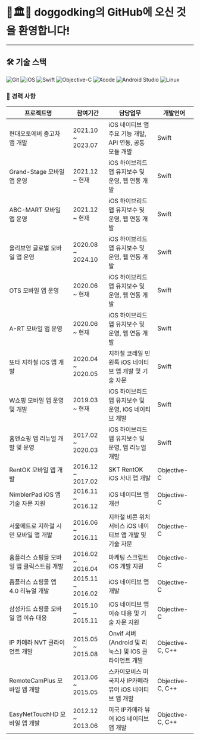 # 🐶🏛️👑 **doggodking의 GitHub에 오신 것을 환영합니다!**
---

## 🛠 **기술 스택**

![Git](https://img.shields.io/badge/Git-F05032?style=for-the-badge&logo=git&logoColor=white) 
![iOS](https://img.shields.io/badge/iOS-000000?style=for-the-badge&logo=ios&logoColor=white) 
![Swift](https://img.shields.io/badge/Swift-FA7343?style=for-the-badge&logo=swift&logoColor=white) 
![Objective-C](https://img.shields.io/badge/Objective--C-007AFF?style=for-the-badge&logo=apple&logoColor=white) 
![Xcode](https://img.shields.io/badge/Xcode-1575F9?style=for-the-badge&logo=xcode&logoColor=white) 
![Android Studio](https://img.shields.io/badge/Android%20Studio-3DDC84?style=for-the-badge&logo=android-studio&logoColor=white) 
![Linux](https://img.shields.io/badge/Linux-FCC624?style=for-the-badge&logo=linux&logoColor=black) 


### 📌 경력 사항  

| **프로젝트명**                     | **참여기간**        | **담당업무**                                           | **개발언어**               |
|--------------------------------|-------------|------------------------------------------------|------------------------|
| 현대오토에버 중고차 앱 개발            | 2021.10 ~ 2023.07 | iOS 네이티브 앱 주요 기능 개발, API 연동, 공통 모듈 개발         | Swift     |
| Grand-Stage 모바일 앱 운영       | 2021.12 ~ 현재    | iOS 하이브리드 앱 유지보수 및 운영, 웹 연동 개발                 | Swift     |
| ABC-MART 모바일 앱 운영           | 2021.12 ~ 현재    | iOS 하이브리드 앱 유지보수 및 운영, 웹 연동 개발                 | Swift     |
| 올리브영 글로벌 모바일 앱 운영        | 2020.08 ~ 2024.10    | iOS 하이브리드 앱 유지보수 및 운영, 웹 연동 개발                 | Swift     |
| OTS 모바일 앱 운영               | 2020.06 ~ 현재    | iOS 하이브리드 앱 유지보수 및 운영, 웹 연동 개발                 | Swift    |
| A-RT 모바일 앱 운영              | 2020.06 ~ 현재    | iOS 하이브리드 앱 유지보수 및 운영, 웹 연동 개발                 | Swift   |
| 또타 지하철 iOS 앱 개발             | 2020.04 ~ 2020.05 | 지하철 코레일 민원톡 iOS 네이티브 앱 개발 및 기술 자문          | Swift    |
| W쇼핑 모바일 앱 운영 및 개발        | 2019.03 ~ 현재    | iOS 하이브리드 앱 유지보수 및 운영, iOS 네이티브 개발            | Swift     |
| 홈앤쇼핑 앱 리뉴얼 개발 및 운영      | 2017.02 ~ 2020.03 | iOS 하이브리드 앱 유지보수 및 운영, 앱 리뉴얼 개발               | Swift     |
| RentOK 모바일 앱 개발            | 2016.12 ~ 2017.02 | SKT RentOK iOS 사내 앱 개발                        | Objective-C     |
| NimblerPad iOS 앱 기술 자문 지원    | 2016.11 ~ 2016.12 | iOS 네이티브 앱 개선                                  |  Objective-C     |
| 서울메트로 지하철 시민 모바일 앱 개발 | 2016.06 ~ 2016.11 | 지하철 비콘 위치 서비스 iOS 네이티브 앱 개발 및 기술 자문      | Objective-C     |
| 홈플러스 쇼핑몰 모바일 앱 클릭스트림 개발 | 2016.02 ~ 2016.04 | 마케팅 스크립트 iOS 개발 지원                          | Objective-C     |
| 홈플러스 쇼핑몰 앱 4.0 리뉴얼 개발   | 2015.11 ~ 2016.02 | iOS 네이티브 앱 개발                                 | Objective-C     |
| 삼성카드 쇼핑몰 모바일 앱 이슈 대응   | 2015.10 ~ 2015.11 | iOS 네이티브 앱 이슈 대응 및 기술 자문 지원                | Objective-C     |
| IP 카메라 NVT 클라이언트 개발       | 2015.05 ~ 2015.08 | Onvif 서버(Android 및 리눅스) 및 iOS 클라이언트 개발   | Objective-C, C++ |
| RemoteCamPlus 모바일 앱 개발     | 2013.06 ~ 2015.05 | 스카이모비스 미국지사 IP카메라 뷰어 iOS 네이티브 앱 개발   | Objective-C, C++       |
| EasyNetTouchHD 모바일 앱 개발   | 2012.12 ~ 2013.06 | 미국 IP카메라 뷰어 iOS 네이티브 앱 개발                 | Objective-C, C++       |

